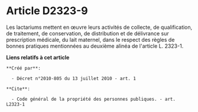 # Article D2323-9

Les lactariums mettent en œuvre leurs activités de collecte, de qualification, de traitement, de conservation, de
distribution et de délivrance sur prescription médicale, du lait maternel, dans le respect des règles de bonnes pratiques
mentionnées au deuxième alinéa de l'article L. 2323-1.

**Liens relatifs à cet article**

	**Créé par**:

	  - Décret n°2010-805 du 13 juillet 2010 - art. 1

	**Cite**:

	  - Code général de la propriété des personnes publiques. - art. L2323-1
